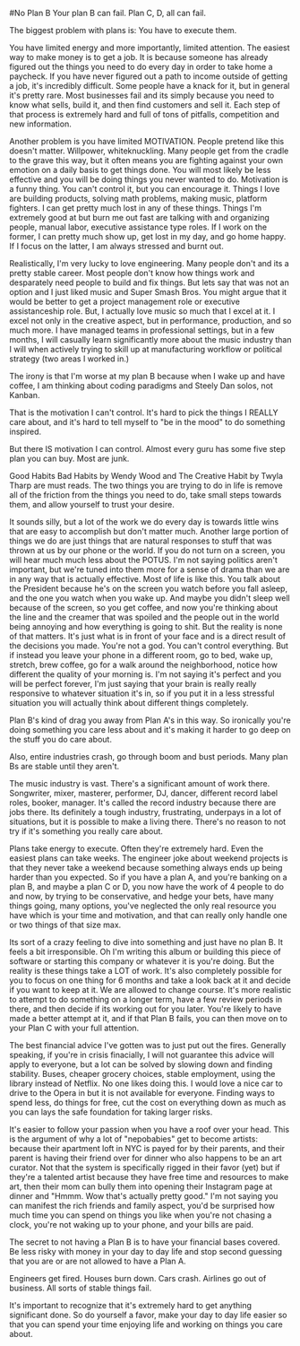 #No Plan B
Your plan B can fail. Plan C, D, all can fail.

The biggest problem with plans is: You have to execute them.

You have limited energy and more importantly, limited attention. The easiest way to make money is to get a job. It is because someone has already figured out the things you need to do every day in order to take home a paycheck. If you have never figured out a path to income outside of getting a job, it's incredibly difficult. Some people have a knack for it, but in general it's pretty rare. Most businesses fail and its simply because you need to know what sells, build it, and then find customers and sell it. Each step of that process is extremely hard and full of tons of pitfalls, competition and new information.

Another problem is you have limited MOTIVATION. People pretend like this doesn't matter. Willpower, whiteknuckling. Many people get from the cradle to the grave this way, but it often means you are fighting against your own emotion on a daily basis to get things done. You will most likely be less effective and you will be doing things you never wanted to do. Motivation is a funny thing. You can't control it, but you can encourage it. Things I love are building products, solving math problems, making music, platform fighters. I can get pretty much lost in any of these things. Things I'm extremely good at but burn me out fast are talking with and organizing people, manual labor, executive assistance type roles. If I work on the former, I can pretty much show up, get lost in my day, and go home happy. If I focus on the latter, I am always stressed and burnt out.

Realistically, I'm very lucky to love engineering. Many people don't and its a pretty stable career. Most people don't know how things work and desparately need people to build and fix things. But lets say that was not an option and I just liked music and Super Smash Bros. You might argue that it would be better to get a project management role or executive assistanceship role. But, I actually love music so much that I excel at it. I excel not only in the creative aspect, but in performance, production, and so much more. I have managed teams in professional settings, but in a few months, I will casually learn significantly more about the music industry than I will when actively trying to skill up at manufacturing workflow or political strategy (two areas I worked in.)

The irony is that I'm worse at my plan B because when I wake up and have coffee, I am thinking about coding paradigms and Steely Dan solos, not Kanban.

That is the motivation I can't control. It's hard to pick the things I REALLY care about, and it's hard to tell myself to "be in the mood" to do something inspired.

But there IS motivation I can control. Almost every guru has some five step plan you can buy. Most are junk.

Good Habits Bad Habits by Wendy Wood and The Creative Habit by Twyla Tharp are must reads. The two things you are trying to do in life is remove all of the friction from the things you need to do, take small steps towards them, and allow yourself to trust your desire.

It sounds silly, but a lot of the work we do every day is towards little wins that are easy to accomplish but don't matter much. Another large portion of things we do are just things that are natural responses to stuff that was thrown at us by our phone or the world. If you do not turn on a screen, you will hear much much less about the POTUS. I'm not saying politics aren't important, but we're tuned into them more for a sense of drama than we are in any way that is actually effective. Most of life is like this. You talk about the President because he's on the screen you watch before you fall asleep, and the one you watch when you wake up. And maybe you didn't sleep well because of the screen, so you get coffee, and now you're thinking about the line and the creamer that was spoiled and the people out in the world being annoying and how everything is going to shit. But the reality is none of that matters. It's just what is in front of your face and is a direct result of the decisions you made. You're not a god. You can't control everything. But if instead you leave your phone in a different room, go to bed, wake up, stretch, brew coffee, go for a walk around the neighborhood, notice how different the quality of your morning is. I'm not saying it's perfect and you will be perfect forever, I'm just saying that your brain is really really responsive to whatever situation it's in, so if you put it in a less stressful situation you will actually think about different things completely.

Plan B's kind of drag you away from Plan A's in this way. So ironically you're doing something you care less about and it's making it harder to go deep on the stuff you do care about.

Also, entire industries crash, go through boom and bust periods. Many plan Bs are stable until they aren't.

The music industry is vast. There's a significant amount of work there. Songwriter, mixer, masterer, performer, DJ, dancer, different record label roles, booker, manager. It's called the record industry because there are jobs there. Its definitely a tough industry, frustrating, underpays in a lot of situations, but it is possible to make a living there. There's no reason to not try if it's something you really care about.

Plans take energy to execute. Often they're extremely hard. Even the easiest plans can take weeks. The engineer joke about weekend projects is that they never take a weekend because something always ends up being harder than you expected. So if you have a plan A, and you're banking on a plan B, and maybe a plan C or D, you now have the work of 4 people to do and now, by trying to be conservative, and hedge your bets, have many things going, many options, you've neglected the only real resource you have which is your time and motivation, and that can really only handle one or two things of that size max.

Its sort of a crazy feeling to dive into something and just have no plan B. It feels a bit irresponsible. Oh I'm writing this album or building this piece of software or starting this company or whatever it is you're doing. But the reality is these things take a LOT of work. It's also completely possible for you to focus on one thing for 6 months and take a look back at it and decide if you want to keep at it. We are allowed to change course. It's more realistic to attempt to do something on a longer term, have a few review periods in there, and then decide if its working out for you later. You're likely to have made a better attempt at it, and if that Plan B fails, you can then move on to your Plan C with your full attention.

The best financial advice I've gotten was to just put out the fires. Generally speaking, if you're in crisis finacially, I will not guarantee this advice will apply to everyone, but a lot can be solved by slowing down and finding stability. Buses, cheaper grocery choices, stable employment, using the library instead of Netflix. No one likes doing this. I would love a nice car to drive to the Opera in but it is not available for everyone. Finding ways to spend less, do things for free, cut the cost on everything down as much as you can lays the safe foundation for taking larger risks.

It's easier to follow your passion when you have a roof over your head. This is the argument of why a lot of "nepobabies" get to become artists: because their apartment loft in NYC is payed for by their parents, and their parent is having their friend over for dinner who also happens to be an art curator. Not that the system is specifically rigged in their favor (yet) but if they're a talented artist because they have free time and resources to make art, then their mom can bully them into opening their Instagram page at dinner and "Hmmm. Wow that's actually pretty good." I'm not saying you can manifest the rich friends and family aspect, you'd be surprised how much time you can spend on things you like when you're not chasing a clock, you're not waking up to your phone, and your bills are paid.

The secret to not having a Plan B is to have your financial bases covered. Be less risky with money in your day to day life and stop second guessing that you are or are not allowed to have a Plan A.

Engineers get fired. Houses burn down. Cars crash. Airlines go out of business. All sorts of stable things fail.

It's important to recognize that it's extremely hard to get anything significant done. So do yourself a favor, make your day to day life easier so that you can spend your time enjoying life and working on things you care about.
